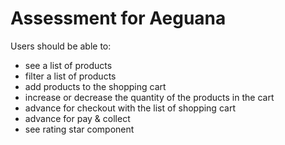 # Assessment for Aeguana

Users should be able to:

- see a list of products
- filter a list of products
- add products to the shopping cart
- increase or decrease the quantity of the products in the cart
- advance for checkout with the list of shopping cart
- advance for pay & collect
- see rating star component

